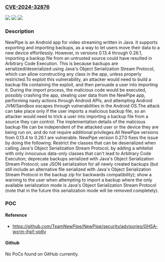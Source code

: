 ### [CVE-2024-32876](https://cve.mitre.org/cgi-bin/cvename.cgi?name=CVE-2024-32876)
![](https://img.shields.io/static/v1?label=Product&message=NewPipe&color=blue)
![](https://img.shields.io/static/v1?label=Version&message=%3D%20%3E%3D%200.13.4%2C%20%3C%200.27.0%20&color=brighgreen)
![](https://img.shields.io/static/v1?label=Vulnerability&message=CWE-502%3A%20Deserialization%20of%20Untrusted%20Data&color=brighgreen)

### Description

NewPipe is an Android app for video streaming written in Java. It supports exporting and importing backups, as a way to let users move their data to a new device effortlessly. However, in versions 0.13.4 through 0.26.1, importing a backup file from an untrusted source could have resulted in Arbitrary Code Execution. This is because backups are serialized/deserialized using Java's Object Serialization Stream Protocol, which can allow constructing any class in the app, unless properly restricted.To exploit this vulnerability, an attacker would need to build a backup file containing the exploit, and then persuade a user into importing it. During the import process, the malicious code would be executed, possibly crashing the app, stealing user data from the NewPipe app, performing nasty actions through Android APIs, and attempting Android JVM/Sandbox escapes through vulnerabilities in the Android OS.The attack can take place only if the user imports a malicious backup file, so an attacker would need to trick a user into importing a backup file from a source they can control. The implementation details of the malicious backup file can be independent of the attacked user or the device they are being run on, and do not require additional privileges.All NewPipe versions from 0.13.4 to 0.26.1 are vulnerable. NewPipe version 0.27.0 fixes the issue by doing the following: Restrict the classes that can be deserialized when calling Java's Object Serialization Stream Protocol, by adding a whitelist with only innocuous data-only classes that can't lead to Arbitrary Code Execution; deprecate backups serialized with Java's Object Serialization Stream Protocol; use JSON serialization for all newly created backups (but still include an alternative file serialized with Java's Object Serialization Stream Protocol in the backup zip for backwards compatibility); show a warning to the user when attempting to import a backup where the only available serialization mode is Java's Object Serialization Stream Protocol (note that in the future this serialization mode will be removed completely).

### POC

#### Reference
- https://github.com/TeamNewPipe/NewPipe/security/advisories/GHSA-wxrm-jhpf-vp6v

#### Github
No PoCs found on GitHub currently.

